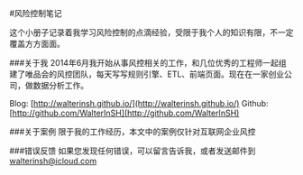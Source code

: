 #风险控制笔记

这个小册子记录着我学习风险控制的点滴经验，受限于我个人的知识有限，不一定覆盖方方面面。

###关于我
2014年6月我开始从事风控相关的工作，和几位优秀的工程师一起组建了唯品会的风控团队，每天写写规则引擎、ETL、前端页面。现在在一家创业公司，做数据分析工作。

Blog: [http://walterinsh.github.io/](http://walterinsh.github.io/)
Github: [http://github.com/WalterInSH](http://github.com/WalterInSH)

###关于案例
限于我的工作经历，本文中的案例仅针对互联网企业风控

###错误反馈
如果您发现任何错误，可以留言告诉我，或者发送邮件到 walterinsh@icloud.com